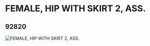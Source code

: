 # FEMALE, HIP WITH SKIRT 2, ASS.
## 92820
![FEMALE, HIP WITH SKIRT 2, ASS.](https://lc-www-live-s.legocdn.com/media/bricks/5/2/6018863.jpg)